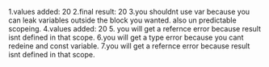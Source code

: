 1.values added: 20
2.final result: 20
3.you shouldnt use var because you can leak variables outside the block you wanted. also un predictable scopeing. 
4.values added: 20
5. you will get a refernce error because result isnt defined in that scope. 
6.you will get a type error because you cant redeine and const variable. 
7.you will get a refernce error because result isnt defined in that scope. 

